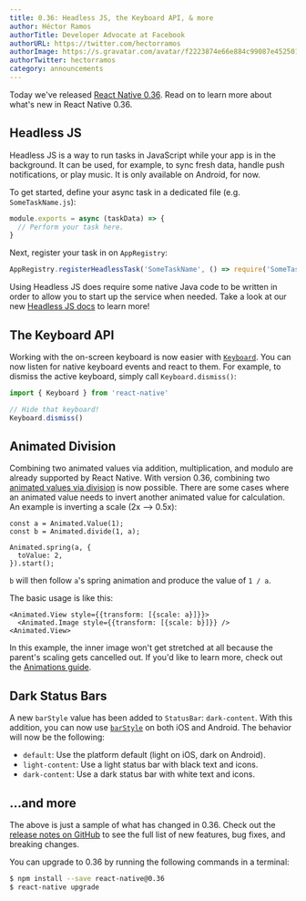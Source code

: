 ```yaml
---
title: 0.36: Headless JS, the Keyboard API, & more
author: Héctor Ramos
authorTitle: Developer Advocate at Facebook
authorURL: https://twitter.com/hectorramos
authorImage: https://s.gravatar.com/avatar/f2223874e66e884c99087e452501f2da?s=128
authorTwitter: hectorramos
category: announcements
---
```


Today we've released [React Native 0.36](https://github.com/facebook/react-native/releases/tag/v0.36.0). Read on to learn more about what's new in React Native 0.36.

## Headless JS

Headless JS is a way to run tasks in JavaScript while your app is in the background. It can be used, for example, to sync fresh data, handle push notifications, or play music. It is only available on Android, for now.

To get started, define your async task in a dedicated file (e.g. `SomeTaskName.js`):

```javascript
module.exports = async (taskData) => {
  // Perform your task here.
}
```

Next, register your task in on `AppRegistry`:

```javascript
AppRegistry.registerHeadlessTask('SomeTaskName', () => require('SomeTaskName'));
```

Using Headless JS does require some native Java code to be written in order to allow you to start up the service when needed. Take a look at our new [Headless JS docs](/react-native/docs/headless-js-android.html) to learn more!

## The Keyboard API

Working with the on-screen keyboard is now easier with [`Keyboard`](/react-native/docs/keyboard.html). You can now listen for native keyboard events and react to them. For example, to dismiss the active keyboard, simply call `Keyboard.dismiss()`:

```js
import { Keyboard } from 'react-native'

// Hide that keyboard!
Keyboard.dismiss()
```

## Animated Division

Combining two animated values via addition, multiplication, and modulo are already supported by React Native. With version 0.36, combining two [animated values via division](/react-native/docs/animated.html#divide) is now possible. There are some cases where an animated value needs to invert another animated value for calculation. An example is inverting a scale (2x --> 0.5x):

```
const a = Animated.Value(1);
const b = Animated.divide(1, a);

Animated.spring(a, {
  toValue: 2,
}).start();
```

`b` will then follow `a`'s spring animation and produce the value of `1 / a`.

The basic usage is like this:

```
<Animated.View style={{transform: [{scale: a}]}}>
  <Animated.Image style={{transform: [{scale: b}]}} />
<Animated.View>
```

In this example, the inner image won't get stretched at all because the parent's scaling gets cancelled out. If you'd like to learn more, check out the [Animations guide](/react-native/docs/animations.html).

## Dark Status Bars

A new `barStyle` value has been added to `StatusBar`: `dark-content`. With this addition, you can now use [`barStyle`](/react-native/docs/statusbar.html#barstyle) on both iOS and Android. The behavior will now be the following:

- `default`: Use the platform default (light on iOS, dark on Android).
- `light-content`: Use a light status bar with black text and icons.
- `dark-content`: Use a dark status bar with white text and icons.

## ...and more

The above is just a sample of what has changed in 0.36. Check out the [release notes on GitHub](https://github.com/facebook/react-native/releases/tag/v0.36.0) to see the full list of new features, bug fixes, and breaking changes.

You can upgrade to 0.36 by running the following commands in a terminal:

```bash
$ npm install --save react-native@0.36
$ react-native upgrade
```
